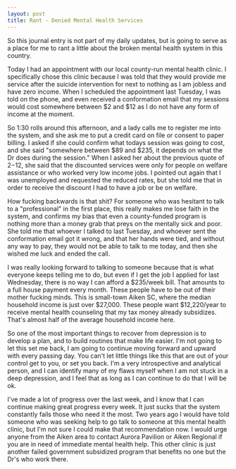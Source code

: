 ```yaml
---
layout: post
title: Rant - Denied Mental Health Services
---
```


So this journal entry is not part of my daily updates, but is going to serve as a place for me to rant a little about the broken mental health system in this country. 

Today I had an appointment with our local county-run mental health clinic. I specifically chose this clinic because I was told that they would provide me service after the suicide intervention for next to nothing as I am jobless and have zero income. When I scheduled the appointment last Tuesday, I was told on the phone, and even received a conformation email that my sessions would cost somewhere between $2 and $12 as I do not have any form of income at the moment. 

So 1:30 rolls around this afternoon, and a lady calls me to register me into the system, and she ask me to put a credit card on file or consent to paper billing. I asked if she could confirm what todays session was going to cost, and she said "somewhere between $89 and $235, it depends on what the Dr does during the session." When I asked her about the previous quote of $2-$12, she said that the discounted services were only for people on welfare assistance or who worked very low income jobs. I pointed out again that I was unemployed and requested the reduced rates, but she told me that in order to receive the discount I had to have a job or be on welfare. 

How fucking backwards is that shit? For someone who was hesitant to talk to a "professional" in the first place, this really makes me lose faith in the system, and confirms my bias that even a county-funded program is nothing more than a money grab that preys on the mentally sick and poor. She told me that whoever I talked to last Tuesday, and whoever sent the conformation email got it wrong, and that her hands were tied, and without any way to pay, they would not be able to talk to me today, and then she wished me luck and ended the call. 

I was really looking forward to talking to someone because that is what everyone keeps telling me to do, but even if I get the job I applied for last Wednesday, there is no way I can afford a $235/week bill.  That amounts to a full house payment every month. These people have to be out of their mother fucking minds. This is small-town Aiken SC, where the median household income is just over $27,000. These people want $12,220/year to receive mental health counseling that my tax money already subsidizes. That's almost half of the average household income here. 

So one of the most important things to recover from depression is to develop a plan, and to build routines that make life easier. I'm not going to let this set me back, I am going to continue moving forward and upward with every passing day. You can't let little things like this that are out of your control get to you, or set you back. I'm a very introspective and analytical person, and I can identify many of my flaws myself when I am not stuck in a deep depression, and I feel that as long as I can continue to do that I will be ok. 

I've made a lot of progress over the last week, and I know that I can continue making great progress every week. It just sucks that the system constantly fails those who need it the most. Two years ago I would have told someone who was seeking help to go talk to someone at this mental health clinic, but I'm not sure I could make that recommendation now. I would urge anyone from the Aiken area to contact Aurora Pavilion or Aiken Regional if you are in need of immediate mental health help. This other clinic is just another failed government subsidized program that benefits no one but the Dr's who work there. 

